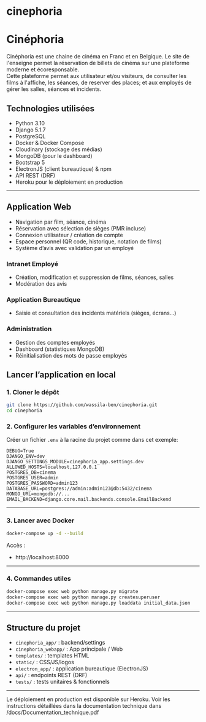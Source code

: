 # cinephoria

# Cinéphoria

Cinéphoria est une chaine de cinéma en Franc et en Belgique. Le site de l'enseigne permet la réservation de billets de cinéma sur une plateforme moderne et écoresponsable.  
Cette plateforme permet aux utilisateur et/ou visiteurs, de consulter les films à l'affiche, les séances, de reserver des places; et aux employés de gérer les salles, séances et incidents.

## Technologies utilisées

- Python 3.10
- Django 5.1.7
- PostgreSQL
- Docker & Docker Compose
- Cloudinary (stockage des médias)
- MongoDB (pour le dashboard)
- Bootstrap 5
- ElectronJS (client bureautique) & npm
- API REST (DRF)
- Heroku pour le déploiement en production

---

## Application Web
- Navigation par film, séance, cinéma
- Réservation avec sélection de sièges (PMR incluse)
- Connexion utilisateur / création de compte
- Espace personnel (QR code, historique, notation de films)
- Système d’avis avec validation par un employé

### Intranet Employé
- Création, modification et suppression de films, séances, salles
- Modération des avis

### Application Bureautique
- Saisie et consultation des incidents matériels (sièges, écrans…)

### Administration
- Gestion des comptes employés
- Dashboard (statistiques MongoDB)
- Réinitialisation des mots de passe employés

## Lancer l’application en local

### 1. Cloner le dépôt

```bash
git clone https://github.com/wassila-ben/cinephoria.git
cd cinephoria
```

### 2. Configurer les variables d’environnement

Créer un fichier `.env` à la racine du projet comme dans cet exemple:

```env
DEBUG=True
DJANGO_ENV=dev
DJANGO_SETTINGS_MODULE=cinephoria_app.settings.dev
ALLOWED_HOSTS=localhost,127.0.0.1
POSTGRES_DB=cinema
POSTGRES_USER=admin
POSTGRES_PASSWORD=admin123
DATABASE_URL=postgres://admin:admin123@db:5432/cinema
MONGO_URL=mongodb://...
EMAIL_BACKEND=django.core.mail.backends.console.EmailBackend
```

---

### 3. Lancer avec Docker

```bash
docker-compose up -d --build
```

Accès :
- http://localhost:8000

---

### 4. Commandes utiles

```bash
docker-compose exec web python manage.py migrate
docker-compose exec web python manage.py createsuperuser
docker-compose exec web python manage.py loaddata initial_data.json
```

---


##  Structure du projet
- `cinephoria_app/` : backend/settings
- `cinephoria_webapp/` : App principale / Web
- `templates/` : templates HTML
- `static/` : CSS/JS/logos
- `electron_app/` : application bureautique (ElectronJS)
- `api/` : endpoints REST (DRF)
- `tests/` : tests unitaires & fonctionnels

---

Le déploiement en production est disponible sur Heroku.
Voir les instructions détaillées dans la documentation technique dans /docs/Documentation_technique.pdf


